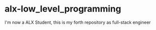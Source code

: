 # alx-low_level_programming
I'm now a ALX Student, this is my forth repository as full-stack engineer
